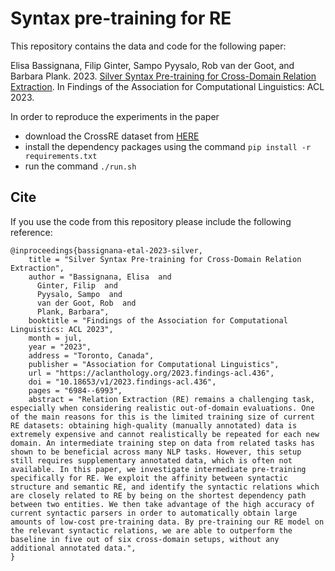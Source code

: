 # Syntax pre-training for RE

This repository contains the data and code for the following paper:

Elisa Bassignana, Filip Ginter, Sampo Pyysalo, Rob van der Goot, and Barbara Plank. 2023. [Silver Syntax Pre-training for Cross-Domain Relation Extraction](https://aclanthology.org/2023.findings-acl.436.pdf). In Findings of the Association for Computational Linguistics: ACL 2023.

In order to reproduce the experiments in the paper
- download the CrossRE dataset from [HERE](https://github.com/mainlp/CrossRE)
- install the dependency packages using the command `pip install -r requirements.txt`
- run the command `./run.sh`

## Cite
If you use the code from this repository please include the following reference:
```
@inproceedings{bassignana-etal-2023-silver,
    title = "Silver Syntax Pre-training for Cross-Domain Relation Extraction",
    author = "Bassignana, Elisa  and
      Ginter, Filip  and
      Pyysalo, Sampo  and
      van der Goot, Rob  and
      Plank, Barbara",
    booktitle = "Findings of the Association for Computational Linguistics: ACL 2023",
    month = jul,
    year = "2023",
    address = "Toronto, Canada",
    publisher = "Association for Computational Linguistics",
    url = "https://aclanthology.org/2023.findings-acl.436",
    doi = "10.18653/v1/2023.findings-acl.436",
    pages = "6984--6993",
    abstract = "Relation Extraction (RE) remains a challenging task, especially when considering realistic out-of-domain evaluations. One of the main reasons for this is the limited training size of current RE datasets: obtaining high-quality (manually annotated) data is extremely expensive and cannot realistically be repeated for each new domain. An intermediate training step on data from related tasks has shown to be beneficial across many NLP tasks. However, this setup still requires supplementary annotated data, which is often not available. In this paper, we investigate intermediate pre-training specifically for RE. We exploit the affinity between syntactic structure and semantic RE, and identify the syntactic relations which are closely related to RE by being on the shortest dependency path between two entities. We then take advantage of the high accuracy of current syntactic parsers in order to automatically obtain large amounts of low-cost pre-training data. By pre-training our RE model on the relevant syntactic relations, we are able to outperform the baseline in five out of six cross-domain setups, without any additional annotated data.",
}

```
